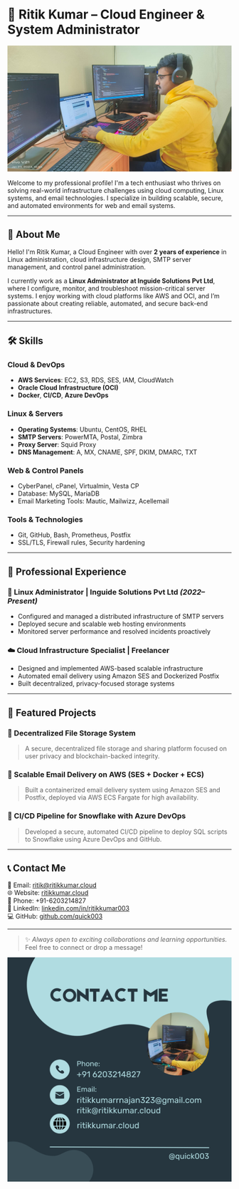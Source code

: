 # 💼 Ritik Kumar – Cloud Engineer & System Administrator

![Profile Image](https://github.com/quick003/ritik/blob/master/image.jpeg)

Welcome to my professional profile! I'm a tech enthusiast who thrives on solving real-world infrastructure challenges using cloud computing, Linux systems, and email technologies. I specialize in building scalable, secure, and automated environments for web and email systems.

---

## 🚀 About Me

Hello! I'm Ritik Kumar, a Cloud Engineer with over **2 years of experience** in Linux administration, cloud infrastructure design, SMTP server management, and control panel administration.

I currently work as a **Linux Administrator at Inguide Solutions Pvt Ltd**, where I configure, monitor, and troubleshoot mission-critical server systems. I enjoy working with cloud platforms like AWS and OCI, and I’m passionate about creating reliable, automated, and secure back-end infrastructures.

---

## 🛠️ Skills

### Cloud & DevOps
- **AWS Services**: EC2, S3, RDS, SES, IAM, CloudWatch
- **Oracle Cloud Infrastructure (OCI)**
- **Docker**, **CI/CD**, **Azure DevOps**

### Linux & Servers
- **Operating Systems**: Ubuntu, CentOS, RHEL
- **SMTP Servers**: PowerMTA, Postal, Zimbra
- **Proxy Server**: Squid Proxy
- **DNS Management**: A, MX, CNAME, SPF, DKIM, DMARC, TXT

### Web & Control Panels
- CyberPanel, cPanel, Virtualmin, Vesta CP
- Database: MySQL, MariaDB
- Email Marketing Tools: Mautic, Mailwizz, Acellemail

### Tools & Technologies
- Git, GitHub, Bash, Prometheus, Postfix
- SSL/TLS, Firewall rules, Security hardening

---

## 💼 Professional Experience

### 🔧 Linux Administrator | Inguide Solutions Pvt Ltd *(2022–Present)*
- Configured and managed a distributed infrastructure of SMTP servers
- Deployed secure and scalable web hosting environments
- Monitored server performance and resolved incidents proactively

### ☁️ Cloud Infrastructure Specialist | Freelancer
- Designed and implemented AWS-based scalable infrastructure
- Automated email delivery using Amazon SES and Dockerized Postfix
- Built decentralized, privacy-focused storage systems

---

## 📂 Featured Projects

### 🔐 Decentralized File Storage System
> A secure, decentralized file storage and sharing platform focused on user privacy and blockchain-backed integrity.

### 📧 Scalable Email Delivery on AWS (SES + Docker + ECS)
> Built a containerized email delivery system using Amazon SES and Postfix, deployed via AWS ECS Fargate for high availability.

### 🔄 CI/CD Pipeline for Snowflake with Azure DevOps
> Developed a secure, automated CI/CD pipeline to deploy SQL scripts to Snowflake using Azure DevOps and GitHub.

---

## 📞 Contact Me

📧 Email: [ritik@ritikkumar.cloud](mailto:ritik@ritikkumar.cloud)  
🌐 Website: [ritikkumar.cloud](https://ritikkumar.cloud)  
📱 Phone: +91-6203214827  
💼 LinkedIn: [linkedin.com/in/ritikkumar003](https://www.linkedin.com/in/ritikkumar003)  
💻 GitHub: [github.com/quick003](https://github.com/quick003)

---

> ✨ *Always open to exciting collaborations and learning opportunities.* Feel free to connect or drop a message!

![Contact me](https://github.com/quick003/ritik/blob/master/image.png)
